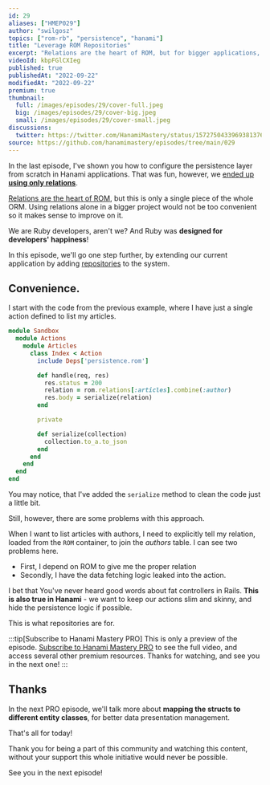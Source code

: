 ```yaml
---
id: 29
aliases: ["HMEP029"]
author: "swilgosz"
topics: ["rom-rb", "persistence", "hanami"]
title: "Leverage ROM Repositories"
excerpt: "Relations are the heart of ROM, but for bigger applications, you'll appreciate to know repositories."
videoId: kbpFGlCXIeg
published: true
publishedAt: "2022-09-22"
modifiedAt: "2022-09-22"
premium: true
thumbnail:
  full: /images/episodes/29/cover-full.jpeg
  big: /images/episodes/29/cover-big.jpeg
  small: /images/episodes/29/cover-small.jpeg
discussions:
  twitter: https://twitter.com/HanamiMastery/status/1572750433969381376
source: https://github.com/hanamimastery/episodes/tree/main/029
---
```


In the last episode, I've shown you how to configure the persistence layer from scratch in Hanami applications. That was fun, however, we [ended up **using only relations**](https://hanamimastery.com/episodes/28-configure-rom-from-scratch).

[Relations are the heart of ROM](https://rom-rb.org/learn/core/5.2/relations/), but this is only a single piece of the whole ORM. Using relations alone in a bigger project would not be too convenient so it makes sense to improve on it.

We are Ruby developers, aren't we? And Ruby was **designed for developers' happiness**!

In this episode, we'll go one step further, by extending our current application by adding [repositories](https://rom-rb.org/learn/repository/5.2/) to the system.

## Convenience.

I start with the code from the previous example, where I have just a single action defined to list my articles.

```ruby
module Sandbox
  module Actions
    module Articles
      class Index < Action
        include Deps['persistence.rom']

        def handle(req, res)
          res.status = 200
          relation = rom.relations[:articles].combine(:author)
          res.body = serialize(relation)
        end

        private

        def serialize(collection)
          collection.to_a.to_json
        end
      end
    end
  end
end

```

You may notice, that I've added the `serialize` method to clean the code just a little bit.

Still, however, there are some problems with this approach.

When I want to list articles with authors, I need to explicitly tell my relation, loaded from the `ROM` container, to join the _authors_ table. I can see two problems here.

-   First, I depend on ROM to give me the proper relation
-   Secondly, I have the data fetching logic leaked into the action.

I bet that You've never heard good words about fat controllers in Rails. **This is also true in Hanami** - we want to keep our actions slim and skinny, and hide the persistence logic if possible.

This is what repositories are for.

:::tip[Subscribe to Hanami Mastery PRO]
This is only a preview of the episode. [Subscribe to Hanami Mastery PRO](https://pro.hanamimastery.com/hanami-mastery-pro) to see the full video, and access several other premium resources. Thanks for watching, and see you in the next one!
:::

## Thanks

In the next PRO episode, we'll talk more about **mapping the structs to different entity classes**, for better data presentation management.

That's all for today!

Thank you for being a part of this community and watching this content, without your support this whole initiative would never be possible.

See you in the next episode!
